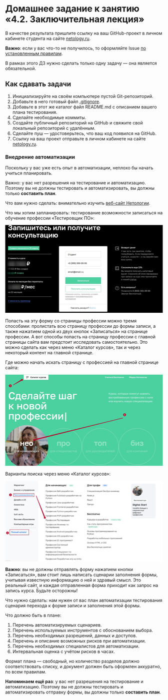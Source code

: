 # Домашнее задание к занятию «4.2. Заключительная лекция»

В качестве результата пришлите ссылку на ваш GitHub-проект в личном кабинете студента на сайте [netology.ru](https://netology.ru).

**Важно**: если у вас что-то не получилось, то оформляйте Issue [по установленным правилам](../report-requirements.md).

В рамках этого ДЗ нужно сделать только одну задачу — она является обязательной.

## Как сдавать задачи

1. Инициализируйте на своём компьютере пустой Git-репозиторий.
1. Добавьте в него готовый файл [.gitignore](../.gitignore).
1. Добавьте в этот же каталог файл README.md с описанием вашего плана тестирования.
1. Сделайте необходимые коммиты.
1. Создайте публичный репозиторий на GitHub и свяжите свой локальный репозиторий с удалённым.
1. Сделайте пуш — удостоверьтесь, что ваш код появился на GitHub.
1. Ссылку на ваш проект отправьте в личном кабинете на сайте [netology.ru](https://netology.ru).

### Внедрение автоматизации

Поскольку у вас уже есть опыт в автоматизации, неплохо бы начать учиться планировать.

Важно: у вас нет разрешения на тестирование и автоматизацию. Поэтому вы не должны тестировать и автоматизировать, вы должны только **составить план**.

Что вам нужно сделать: внимательно изучить [веб-сайт Нетологии](https://netology.ru).

Что мы хотим запланировать: тестирование возможности записаться на обучение профессии «Тестировщик ПО»:

![](pictures/form.jpg)

Попасть на эту форму со страницы профессии можно тремя способами: пролистать всю страницу профессии до формы записи, а также нажатием одной из двух кнопок «Записаться» на странице профессии.
А вот способы попасть на страницу профессии с главной страницы сайта вам предстоит исследовать самостоятельно. Это можно сделать как через меню «Каталог курсов», так и через некоторый контент на главной странице.

Где можно начать искать страницу с профессией на главной странице сайта:

![](pictures/menu_1.jpg)

Варианты поиска через меню «Каталог курсов»:

![](pictures/menu_2.jpg)

**Важно**: вы не должны отправлять форму нажатием кнопки «Записаться», вам стоит лишь написать сценарии заполнения формы, учитывая известную информацию о ней и здравый смысл. Это реальный сайт, и каждая отправленная форма приходит как запрос на запись курса. Будьте осторожны!

Что нужно сделать: нам нужен от вас план автоматизации тестирования сценария перехода к форме записи и заполнения этой формы.

Что должно быть в плане:
1. Перечень автоматизируемых сценариев.
1. Перечень используемых инструментов с обоснованием выбора.
1. Перечень необходимых разрешений, данных и доступов.
1. Перечень и описание возможных рисков при автоматизации.
1. Перечень необходимых специалистов для автоматизации.
1. Интервальная оценка с учётом рисков в часах.

Формат плана — свободный, но количество разделов должно соответствовать списку, и документ должен быть оформлен аккуратно, по всем правилам.

**Напоминаем ещё раз**: у вас нет разрешения на тестирование и автоматизацию. Поэтому вы не должны тестировать и автоматизировать отправку формы, вы должны только **составить план**.
